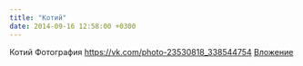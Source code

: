 ```yaml
---
title: "Котий"
date: 2014-09-16 12:58:00 +0300
---
```


Котий
Фотография
<a class="vk-attach" href="https://vk.com/photo-23530818_338544754">https://vk.com/photo-23530818_338544754</a>
<a class="vk-attach" href="https://vk.com/photo-23530818_338544754">Вложение</a>
